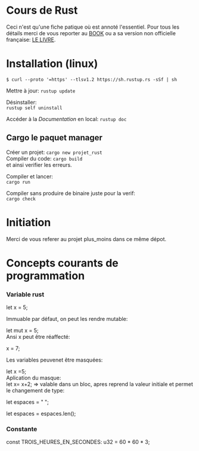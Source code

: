 # Cours de Rust   
Ceci n'est qu'une fiche patique où est annoté l'essentiel. Pour tous les détails merci de vous reporter au [BOOK](https://doc.rust-lang.org/book/) ou a sa version non officielle française: [LE LIVRE](https://jimskapt.github.io/rust-book-fr/title-page.html).   
   
# Installation (linux)   
   
```$ curl --proto '=https' --tlsv1.2 https://sh.rustup.rs -sSf | sh```
   
Mettre à jour:
```rustup update```   
   
Désinstaller:   
```rustup self uninstall```   
   
Accéder à la *Documentation* en local:
```rustup doc```   
## Cargo le paquet manager   
   
Créer un projet:
```cargo new projet_rust```  
Compiler du code:
```cargo build```   
et ainsi verifier les erreurs.   
   
Compiler et lancer:   
```cargo run```   
   
Compiler sans produire de binaire juste pour la verif:   
```cargo check```   
   

# Initiation   
Merci de vous referer au projet plus_moins dans ce même dépot.   
   
# Concepts courants de programmation   
   

### Variable rust   
let x = 5;   
   
Immuable par défaut, on peut les rendre mutable:   

let mut x = 5;   
Ansi x peut être réaffecté:   

x = 7;   
   
Les variables peuvenet être masquées:   

let x =5;   
Aplication du masque:   
let x= x+2; => valable dans un bloc, apres reprend la valeur initiale et permet le changement de type:   

let espaces = "   ";   

let espaces = espaces.len();   
   
   
### Constante   

const TROIS_HEURES_EN_SECONDES: u32 = 60 * 60 * 3;




